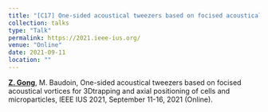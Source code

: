```yaml
---
title: "[C17] One-sided acoustical tweezers based on focised acoustical vortices for 3Dtrapping and axial positioning of cells and microparticles"
collection: talks
type: "Talk"
permalink: https://2021.ieee-ius.org/
venue: "Online"
date: 2021-09-11
location: ""
---
```


<u><b>Z. Gong</b></u>, M. Baudoin, One-sided acoustical tweezers based on focised acoustical vortices for 3Dtrapping and axial positioning of cells and microparticles, IEEE IUS 2021, September 11-16, 2021 (Online).
